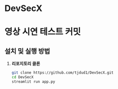 # DevSecX
# 영상 시연 테스트 커밋
## 설치 및 실행 방법

1. **리포지토리 클론**
   ```bash
   git clone https://github.com/tjdud1/DevSecX.git
   cd DevSecX
   streamlit run app.py